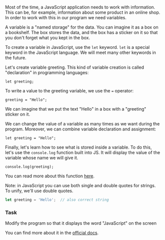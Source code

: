 Most of the time, a JavaScript application needs to work with information. This can be, for example, information about some product in an online shop. In order to work with this in our program we need variables.

A variable is a "named storage" for the data. You can imagine it as a box on a bookshelf. The box stores the data, and the box has a sticker on it so that you don't forget what you kept in the box.

To create a variable in JavaScript, use the `let` keyword. `let` is a special keyword in the JavaScript language. We will meet many other keywords in the future.

Let's create variable greeting. This kind of variable creation is called "declaration" in programming languages:
```
let greeting;
```

To write a value to the greeting variable, we use the `=` operator:
```
greeting = "Hello";
```
We can imagine that we put the text "Hello" in a box with a "greeting" sticker on it.

We can change the value of a variable as many times as we want during the program. Moreover, we can combine variable declaration and assignment:
```
let greeting = "Hello";
```

Finally, let's learn how to see what is stored inside a variable. To do this, let's use the `console.log` function built into JS. It will display the value of the variable whose name we will give it.
```
console.log(greeting);
```
You can read more about this function [here](https://developer.mozilla.org/en-US/docs/Web/API/console/log_static).

Note: in JavaScript you can use both single and double quotes for strings. To unify, we'll use double quotes.

```javascript
let greeting = 'Hello';  // also correct string
```

### Task
Modify the program so that it displays the word "JavaScript" on the screen

<div class="hint" title="More about variables">
  You can find more about it in the <a href="https://developer.mozilla.org/en-US/docs/Learn/JavaScript/First_steps/Variables"> official docs</a>.
</div>

